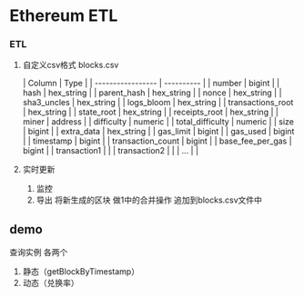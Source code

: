 # Ethereum ETL

###  ETL

1. 自定义csv格式  blocks.csv

   | Column            | Type       |
| ----------------- | ---------- |
   | number            | bigint     |
   | hash              | hex_string |
   | parent_hash       | hex_string |
   | nonce             | hex_string |
   | sha3_uncles       | hex_string |
   | logs_bloom        | hex_string |
   | transactions_root | hex_string |
   | state_root        | hex_string |
   | receipts_root     | hex_string |
   | miner             | address    |
   | difficulty        | numeric    |
   | total_difficulty  | numeric    |
   | size              | bigint     |
   | extra_data        | hex_string |
   | gas_limit         | bigint     |
   | gas_used          | bigint     |
   | timestamp         | bigint     |
   | transaction_count | bigint     |
   | base_fee_per_gas  | bigint     |
   | transaction1      |            |
   | transaction2      |            |
| ...               |            |
   
2. 实时更新

   1. 监控 
   2. 导出 将新生成的区块 做1中的合并操作 追加到blocks.csv文件中

## demo

查询实例 各两个

1. 静态（getBlockByTimestamp）
2. 动态（兑换率）

